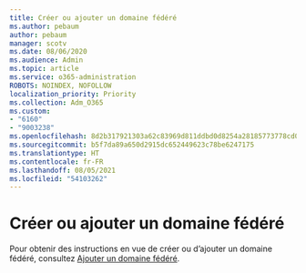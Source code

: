 ```yaml
---
title: Créer ou ajouter un domaine fédéré
ms.author: pebaum
author: pebaum
manager: scotv
ms.date: 08/06/2020
ms.audience: Admin
ms.topic: article
ms.service: o365-administration
ROBOTS: NOINDEX, NOFOLLOW
localization_priority: Priority
ms.collection: Adm_O365
ms.custom:
- "6160"
- "9003238"
ms.openlocfilehash: 8d2b317921303a62c83969d811ddbd0d8254a28185773778cd0432e7d5ce7eb4
ms.sourcegitcommit: b5f7da89a650d2915dc652449623c78be6247175
ms.translationtype: HT
ms.contentlocale: fr-FR
ms.lasthandoff: 08/05/2021
ms.locfileid: "54103262"
---
```

# <a name="creating-or-adding-a-federated-domain"></a>Créer ou ajouter un domaine fédéré

Pour obtenir des instructions en vue de créer ou d’ajouter un domaine fédéré, consultez [Ajouter un domaine fédéré](https://docs.microsoft.com/azure/active-directory/hybrid/how-to-connect-fed-management#addfeddomain).